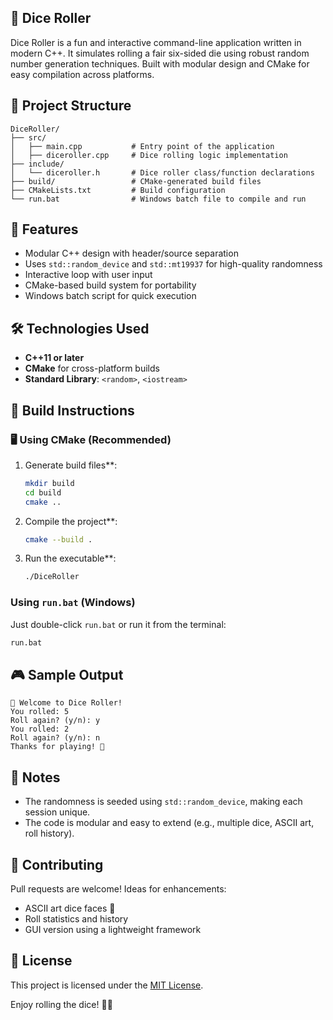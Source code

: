 ## 🎲 Dice Roller

Dice Roller is a fun and interactive command-line application written in modern C++.
It simulates rolling a fair six-sided die using robust random number generation techniques.
Built with modular design and CMake for easy compilation across platforms.

## 📁 Project Structure

```
DiceRoller/
├── src/
│   ├── main.cpp           # Entry point of the application
│   ├── diceroller.cpp     # Dice rolling logic implementation
├── include/
│   └── diceroller.h       # Dice roller class/function declarations
├── build/                 # CMake-generated build files
├── CMakeLists.txt         # Build configuration
└── run.bat                # Windows batch file to compile and run
```

## 🚀 Features

- Modular C++ design with header/source separation
- Uses `std::random_device` and `std::mt19937` for high-quality randomness
- Interactive loop with user input
- CMake-based build system for portability
- Windows batch script for quick execution

## 🛠️ Technologies Used

- **C++11 or later**
- **CMake** for cross-platform builds
- **Standard Library**: `<random>`, `<iostream>`

## 🔧 Build Instructions

### 🖥️ Using CMake (Recommended)

1. Generate build files**:

   ```bash
   mkdir build
   cd build
   cmake ..
   ```

2. Compile the project**:

   ```bash
   cmake --build .
   ```

3. Run the executable**:

   ```bash
   ./DiceRoller
   ```

### Using `run.bat` (Windows)

Just double-click `run.bat` or run it from the terminal:

```cmd
run.bat
```

## 🎮 Sample Output

```
🎲 Welcome to Dice Roller!
You rolled: 5
Roll again? (y/n): y
You rolled: 2
Roll again? (y/n): n
Thanks for playing! 🎉
```

## 📌 Notes

- The randomness is seeded using `std::random_device`, making each session unique.
- The code is modular and easy to extend (e.g., multiple dice, ASCII art, roll history).

## 🤝 Contributing

Pull requests are welcome! Ideas for enhancements:
- ASCII art dice faces 🎲
- Roll statistics and history
- GUI version using a lightweight framework

## 📄 License

This project is licensed under the [MIT License](LICENSE).

Enjoy rolling the dice! 🎲✨